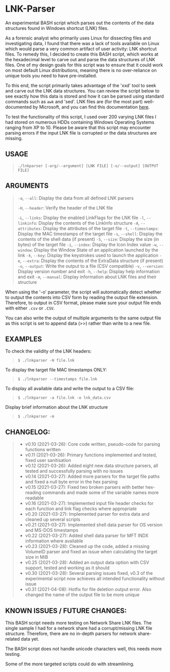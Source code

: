 # LNK-Parser
An experimental BASH script which parses out the contents of the data structures found in Windows shortcut (LNK) files.

As a forensic analyst who primarily uses Linux for dissecting files and investigating data, I found that there was a lack of tools available on Linux which would parse a very common artifact of user activity: LNK shortcut files. To remedy this, I decided to create this BASH script, which works at the hexadecimal level to carve out and parse the data structures of LNK files. One of my design goals for this script was to ensure that it could work on most default Linux distributions, meaning there is no over-reliance on unique tools you need to have pre-installed. 

To this end, the script primarily takes advantage of the 'xxd' tool to seek and carve out the LNK data structures. You can review the script below to see exactly how this data is stored and how it can be parsed using standard commands such as `awk` and 'sed'. LNK files are (for the most part) well-documented by Microsoft, and you can find this documentation [here](https://docs.microsoft.com/en-us/openspecs/windows_protocols/ms-shllink).

To test the functionality of this script, I used over 200 varying LNK files I had stored on numerous HDDs containing Windows Operating Systems ranging from XP to 10. Please be aware that this script may encounter parsing errors if the input LNK file is corrupted or the data structures are missing.

## USAGE
> `./lnkparser [-arg/--argument] [LNK FILE] [-o/--output] [OUTPUT FILE]`

## ARGUMENTS

> `-a`, `--all`:        Display the data from all defined LNK parsers
> 
> `-H`, `--header`:     Verify the header of the LNK file
> 
> `-L`, `--links`:      Display the enabled LinkFlags for the LNK file
> `-l`, `--linkinfo`:   Display the contents of the LinkInfo structure
> `-A`, `--attributes`: Display the attributes of the target file
> `-t`, `--timestamps`: Display the MAC timestamps of the target file
> `-s`, `--shell`:      Display the contents of the shell data (if present)
> `-S`, `--size`:       Display the size (in bytes) of the target file
> `-i`, `--index`:      Display the Icon Index value
> `-w`, `--window`:     Display the Window State of an application launched by the link
> `-k`, `--key`:        Display the keystrokes used to launch the application
> `-e`, `--extra`:      Display the contents of the ExtraData structure (if present)
> `-o`, `--output`:     Write the output to a file (CSV compatible)
> `-v`, `--version`:    Display version number and exit
> `-h`, `--help`:       Display help information and exit
> `-m`, `--manual`:     Display information about LNK files and their structure
        
When using the '-o' parameter, the script will automatically detect whether to output the contents into CSV form by reading the output file extension. Therefore, to output in CSV format, please make sure your output file ends with either `.csv` or `.CSV`.

You can also write the output of multiple arguments to the same output file as this script is set to append data (>>) rather than write to a new file.

## EXAMPLES

To check the validity of the LNK headers:
> `$ ./lnkparser -H file.lnk`

To display the target file MAC timestamps ONLY:
> `$ ./lnkparser --timestamps file.lnk`

To display all available data and write the output to a CSV file:
> `$ ./lnkparser -a file.lnk -o lnk_data.csv`

Display brief information about the LNK structure
> `$ ./lnkparser -m`

## CHANGELOG:
> * v0.10 (2021-03-26):  Core code written, pseudo-code for parsing functions written
> * v0.11 (2021-03-26):  Primary functions implemented and tested, fixed user sanitisation
> * v0.12 (2021-03-26):  Added eight new data structure parsers, all tested and successfully parsing with no issues
> * v0.14 (2021-03-27):  Added more parsers for the target file paths and fixed a null byte error in the hex parsing
> * v0.15 (2021-03-27):  Fixed two broken parsers with better hex-reading commands and made some of the variable names more readable
> * v0.16 (2021-03-27):  Implemented input file header checks for each function and link flag checks where appropriate
> * v0.20 (2021-03-27):  Implemented parser for extra data and cleaned up several scripts
> * v0.21 (2021-03-27):  Implemented shell data parser for OS version and MS-DOS timestamps
> * v0.22 (2021-03-27):  Added shell data parser for MFT INDX information where available
> * v0.23 (2021-03-28):  Cleaned up the code, added a missing VolumeID parser and fixed an issue when calculating the target size in MiB
> * v0.25 (2021-03-28):  Added an output data option with CSV support, tested and working as it should
> * v0.30 (2021-03-28):  Several parsing issues fixed, v0.3 of the experimental script now achieves all intended functionality without issue
> * v0.31 (2021-04-08):  Hotfix for file deletion output error. Also changed the name of the output file to be more unique

## KNOWN ISSUES / FUTURE CHANGES:

This BASH script needs more testing on Network Share LNK files. The single sample I had for a network share had a corrupt/missing LNK file structure. Therefore, there are no in-depth parsers for network share-related data yet.

The BASH script does not handle unicode characters well, this needs more testing.

Some of the more targeted scripts could do with streamlining.
